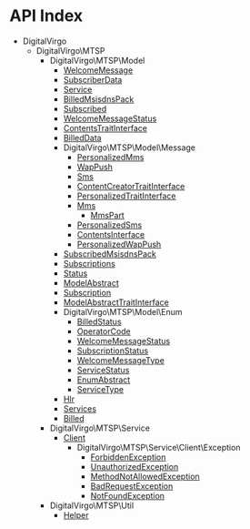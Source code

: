 API Index
=========

* DigitalVirgo
    * DigitalVirgo\MTSP
        * DigitalVirgo\MTSP\Model
            * [WelcomeMessage](DigitalVirgo-MTSP-Model-WelcomeMessage.md)
            * [SubscriberData](DigitalVirgo-MTSP-Model-SubscriberData.md)
            * [Service](DigitalVirgo-MTSP-Model-Service.md)
            * [BilledMsisdnsPack](DigitalVirgo-MTSP-Model-BilledMsisdnsPack.md)
            * [Subscribed](DigitalVirgo-MTSP-Model-Subscribed.md)
            * [WelcomeMessageStatus](DigitalVirgo-MTSP-Model-WelcomeMessageStatus.md)
            * [ContentsTraitInterface](DigitalVirgo-MTSP-Model-ContentsTraitInterface.md)
            * [BilledData](DigitalVirgo-MTSP-Model-BilledData.md)
            * DigitalVirgo\MTSP\Model\Message
                * [PersonalizedMms](DigitalVirgo-MTSP-Model-Message-PersonalizedMms.md)
                * [WapPush](DigitalVirgo-MTSP-Model-Message-WapPush.md)
                * [Sms](DigitalVirgo-MTSP-Model-Message-Sms.md)
                * [ContentCreatorTraitInterface](DigitalVirgo-MTSP-Model-Message-ContentCreatorTraitInterface.md)
                * [PersonalizedTraitInterface](DigitalVirgo-MTSP-Model-Message-PersonalizedTraitInterface.md)
                * [Mms](DigitalVirgo-MTSP-Model-Message-Mms.md)
                    * [MmsPart](DigitalVirgo-MTSP-Model-Message-Mms-MmsPart.md)
                * [PersonalizedSms](DigitalVirgo-MTSP-Model-Message-PersonalizedSms.md)
                * [ContentsInterface](DigitalVirgo-MTSP-Model-Message-ContentsInterface.md)
                * [PersonalizedWapPush](DigitalVirgo-MTSP-Model-Message-PersonalizedWapPush.md)
            * [SubscribedMsisdnsPack](DigitalVirgo-MTSP-Model-SubscribedMsisdnsPack.md)
            * [Subscriptions](DigitalVirgo-MTSP-Model-Subscriptions.md)
            * [Status](DigitalVirgo-MTSP-Model-Status.md)
            * [ModelAbstract](DigitalVirgo-MTSP-Model-ModelAbstract.md)
            * [Subscription](DigitalVirgo-MTSP-Model-Subscription.md)
            * [ModelAbstractTraitInterface](DigitalVirgo-MTSP-Model-ModelAbstractTraitInterface.md)
            * DigitalVirgo\MTSP\Model\Enum
                * [BilledStatus](DigitalVirgo-MTSP-Model-Enum-BilledStatus.md)
                * [OperatorCode](DigitalVirgo-MTSP-Model-Enum-OperatorCode.md)
                * [WelcomeMessageStatus](DigitalVirgo-MTSP-Model-Enum-WelcomeMessageStatus.md)
                * [SubscriptionStatus](DigitalVirgo-MTSP-Model-Enum-SubscriptionStatus.md)
                * [WelcomeMessageType](DigitalVirgo-MTSP-Model-Enum-WelcomeMessageType.md)
                * [ServiceStatus](DigitalVirgo-MTSP-Model-Enum-ServiceStatus.md)
                * [EnumAbstract](DigitalVirgo-MTSP-Model-Enum-EnumAbstract.md)
                * [ServiceType](DigitalVirgo-MTSP-Model-Enum-ServiceType.md)
            * [Hlr](DigitalVirgo-MTSP-Model-Hlr.md)
            * [Services](DigitalVirgo-MTSP-Model-Services.md)
            * [Billed](DigitalVirgo-MTSP-Model-Billed.md)
        * DigitalVirgo\MTSP\Service
            * [Client](DigitalVirgo-MTSP-Service-Client.md)
                * DigitalVirgo\MTSP\Service\Client\Exception
                    * [ForbiddenException](DigitalVirgo-MTSP-Service-Client-Exception-ForbiddenException.md)
                    * [UnauthorizedException](DigitalVirgo-MTSP-Service-Client-Exception-UnauthorizedException.md)
                    * [MethodNotAllowedException](DigitalVirgo-MTSP-Service-Client-Exception-MethodNotAllowedException.md)
                    * [BadRequestException](DigitalVirgo-MTSP-Service-Client-Exception-BadRequestException.md)
                    * [NotFoundException](DigitalVirgo-MTSP-Service-Client-Exception-NotFoundException.md)
        * DigitalVirgo\MTSP\Util
            * [Helper](DigitalVirgo-MTSP-Util-Helper.md)

